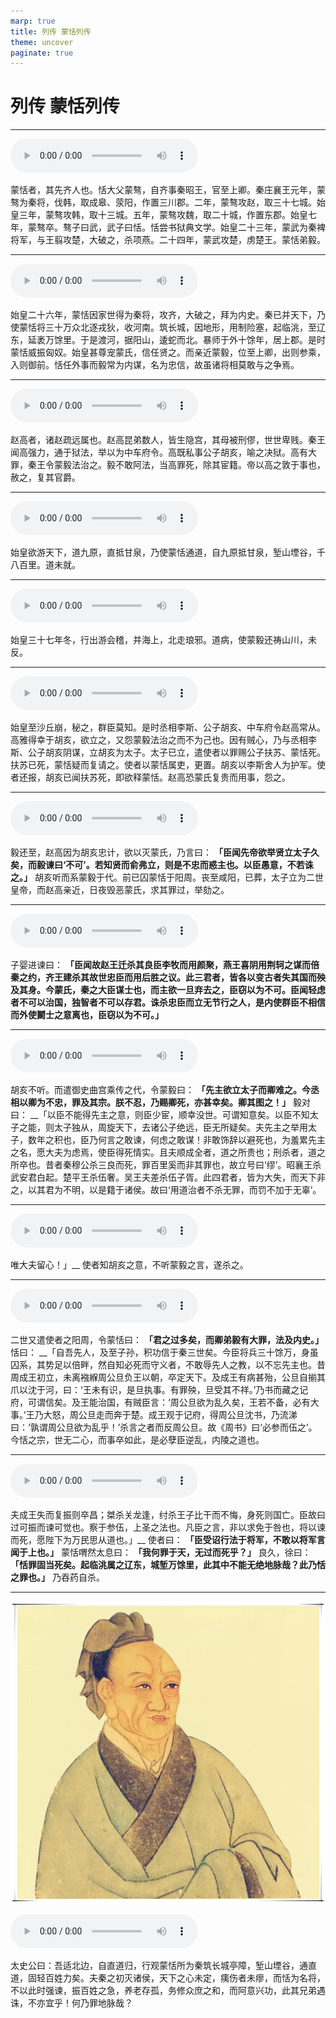 ```yaml
---
marp: true
title: 列传 蒙恬列传
theme: uncover
paginate: true
---
```


# 列传 蒙恬列传

---

![](assets/audios/088/1.mp3)

蒙恬者，其先齐人也。恬大父蒙骜，自齐事秦昭王，官至上卿。秦庄襄王元年，蒙骜为秦将，伐韩，取成皋、荥阳，作置三川郡。二年，蒙骜攻赵，取三十七城。始皇三年，蒙骜攻韩，取十三城。五年，蒙骜攻魏，取二十城，作置东郡。始皇七年，蒙骜卒。骜子曰武，武子曰恬。恬尝书狱典文学。始皇二十三年，蒙武为秦裨将军，与王翦攻楚，大破之，杀项燕。二十四年，蒙武攻楚，虏楚王。蒙恬弟毅。

---

![](assets/audios/088/2.mp3)

始皇二十六年，蒙恬因家世得为秦将，攻齐，大破之，拜为内史。秦已并天下，乃使蒙恬将三十万众北逐戎狄，收河南。筑长城，因地形，用制险塞，起临洮，至辽东，延袤万馀里。于是渡河，据阳山，逶蛇而北。暴师于外十馀年，居上郡。是时蒙恬威振匈奴。始皇甚尊宠蒙氏，信任贤之。而亲近蒙毅，位至上卿，出则参乘，入则御前。恬任外事而毅常为内谋，名为忠信，故虽诸将相莫敢与之争焉。

---

![](assets/audios/088/3.mp3)

赵高者，诸赵疏远属也。赵高昆弟数人，皆生隐宫，其母被刑僇，世世卑贱。秦王闻高强力，通于狱法，举以为中车府令。高既私事公子胡亥，喻之决狱。高有大罪，秦王令蒙毅法治之。毅不敢阿法，当高罪死，除其宦籍。帝以高之敦于事也，赦之，复其官爵。

---

![](assets/audios/088/4.mp3)

始皇欲游天下，道九原，直抵甘泉，乃使蒙恬通道，自九原抵甘泉，堑山堙谷，千八百里。道未就。

---

![](assets/audios/088/5.mp3)

始皇三十七年冬，行出游会稽，并海上，北走琅邪。道病，使蒙毅还祷山川，未反。

---

![](assets/audios/088/6.mp3)

始皇至沙丘崩，秘之，群臣莫知。是时丞相李斯、公子胡亥、中车府令赵高常从。高雅得幸于胡亥，欲立之，又怨蒙毅法治之而不为己也。因有贼心，乃与丞相李斯、公子胡亥阴谋，立胡亥为太子。太子已立，遣使者以罪赐公子扶苏、蒙恬死。扶苏已死，蒙恬疑而复请之。使者以蒙恬属吏，更置。胡亥以李斯舍人为护军。使者还报，胡亥已闻扶苏死，即欲释蒙恬。赵高恐蒙氏复贵而用事，怨之。

---

![](assets/audios/088/7.mp3)

毅还至，赵高因为胡亥忠计，欲以灭蒙氏，乃言曰： __「臣闻先帝欲举贤立太子久矣，而毅谏曰‘不可’。若知贤而俞弗立，则是不忠而惑主也。以臣愚意，不若诛之。」__ 胡亥听而系蒙毅于代。前已囚蒙恬于阳周。丧至咸阳，已葬，太子立为二世皇帝，而赵高亲近，日夜毁恶蒙氏，求其罪过，举劾之。

---

![](assets/audios/088/8.mp3)

子婴进谏曰： __「臣闻故赵王迁杀其良臣李牧而用颜聚，燕王喜阴用荆轲之谋而倍秦之约，齐王建杀其故世忠臣而用后胜之议。此三君者，皆各以变古者失其国而殃及其身。今蒙氏，秦之大臣谋士也，而主欲一旦弃去之，臣窃以为不可。臣闻轻虑者不可以治国，独智者不可以存君。诛杀忠臣而立无节行之人，是内使群臣不相信而外使鬬士之意离也，臣窃以为不可。」__ 

---

![](assets/audios/088/9.mp3)

胡亥不听。而遣御史曲宫乘传之代，令蒙毅曰： __「先主欲立太子而卿难之。今丞相以卿为不忠，罪及其宗。朕不忍，乃赐卿死，亦甚幸矣。卿其图之！」__ 毅对曰： __「以臣不能得先主之意，则臣少宦，顺幸没世。可谓知意矣。以臣不知太子之能，则太子独从，周旋天下，去诸公子绝远，臣无所疑矣。夫先主之举用太子，数年之积也，臣乃何言之敢谏，何虑之敢谋！非敢饰辞以避死也，为羞累先主之名，愿大夫为虑焉，使臣得死情实。且夫顺成全者，道之所贵也；刑杀者，道之所卒也。昔者秦穆公杀三良而死，罪百里奚而非其罪也，故立号曰‘缪’。昭襄王杀武安君白起。楚平王杀伍奢。吴王夫差杀伍子胥。此四君者，皆为大失，而天下非之，以其君为不明，以是籍于诸侯。故曰‘用道治者不杀无罪，而罚不加于无辜’。

---

![](assets/audios/088/10.mp3)

唯大夫留心！」__ 使者知胡亥之意，不听蒙毅之言，遂杀之。

---

![](assets/audios/088/11.mp3)

二世又遣使者之阳周，令蒙恬曰： __「君之过多矣，而卿弟毅有大罪，法及内史。」__ 恬曰： __「自吾先人，及至子孙，积功信于秦三世矣。今臣将兵三十馀万，身虽囚系，其势足以倍畔，然自知必死而守义者，不敢辱先人之教，以不忘先主也。昔周成王初立，未离襁緥周公旦负王以朝，卒定天下。及成王有病甚殆，公旦自揃其爪以沈于河，曰：‘王未有识，是旦执事。有罪殃，旦受其不祥。’乃书而藏之记府，可谓信矣。及王能治国，有贼臣言：‘周公旦欲为乱久矣，王若不备，必有大事。’王乃大怒，周公旦走而奔于楚。成王观于记府，得周公旦沈书，乃流涕曰：‘孰谓周公旦欲为乱乎！’杀言之者而反周公旦。故《周书》曰‘必参而伍之’。今恬之宗，世无二心，而事卒如此，是必孽臣逆乱，内陵之道也。

---

![](assets/audios/088/12.mp3)

夫成王失而复振则卒昌；桀杀关龙逢，纣杀王子比干而不悔，身死则国亡。臣故曰过可振而谏可觉也。察于参伍，上圣之法也。凡臣之言，非以求免于咎也，将以谏而死，愿陛下为万民思从道也。」__ 使者曰： __「臣受诏行法于将军，不敢以将军言闻于上也。」__ 蒙恬喟然太息曰： __「我何罪于天，无过而死乎？」__ 良久，徐曰： __「恬罪固当死矣。起临洮属之辽东，城堑万馀里，此其中不能无绝地脉哉？此乃恬之罪也。」__ 乃吞药自杀。

---

![bg left](assets/images/simaqian.webp)

![](assets/audios/088/13.mp3)

太史公曰：吾适北边，自直道归，行观蒙恬所为秦筑长城亭障，堑山堙谷，通直道，固轻百姓力矣。夫秦之初灭诸侯，天下之心未定，痍伤者未瘳，而恬为名将，不以此时强谏，振百姓之急，养老存孤，务修众庶之和，而阿意兴功，此其兄弟遇诛，不亦宜乎！何乃罪地脉哉？